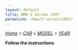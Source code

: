 ```yaml
---
layout: default
title: BMW 5 Series 1997
permalink: /bmw/5-series/1997/
---
```

[*Home*](/) > [*CAR*](/car/) > [*MODEL*](/car/model/) > [*YEAR*](/car/model/year/)

**Follow the instructions**